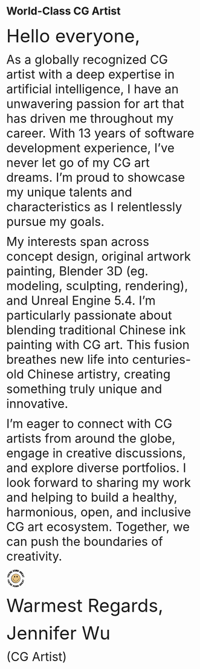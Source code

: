 # World-Class CG Artist

<p> 
    <font size="8"> Hello everyone, </font>
</p>
<p>
    <font size="6"> As a globally recognized CG artist with a deep expertise in artificial intelligence, I have an unwavering passion for art that has driven me throughout my career. With 13 years of software development experience, I’ve never let go of my CG art dreams. I’m proud to showcase my unique talents and characteristics as I relentlessly pursue my goals. </font>       
</p>
<p>
    <font size="6"> My interests span across concept design, original artwork painting, Blender 3D (eg. modeling, sculpting, rendering), and Unreal Engine 5.4. I’m particularly passionate about blending traditional Chinese ink painting with CG art. This fusion breathes new life into centuries-old Chinese artistry, creating something truly unique and innovative. </font>
</p>
<p>
    <font size="6"> I’m eager to connect with CG artists from around the globe, engage in creative discussions, and explore diverse portfolios. I look forward to sharing my work and helping to build a healthy, harmonious, open, and inclusive CG art ecosystem. Together, we can push the boundaries of creativity. </font>
</p>
<img height="50" width="50" src="images/cute_smiley.png"/>

<p> 
    <font size="8"> Warmest Regards, </font>
</p>
<p> 
    <font size="8"> Jennifer Wu </font>
</p>
<p> 
    <font size="6"> (CG Artist) </font>
</p>
